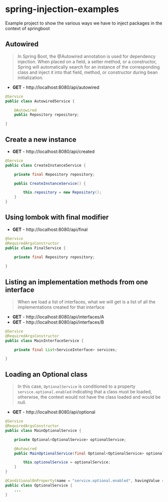 # spring-injection-examples
Example project to show the various ways we have to inject packages in the context of springboot


## Autowired
> In Spring Boot, the @Autowired annotation is used for dependency injection. When placed on a field, a setter method, or a constructor, Spring will automatically search for an instance of the corresponding class and inject it into that field, method, or constructor during bean initialization.

* **GET** - http://localhost:8080/api/autowired

```java
@Service
public class AutowiredService {

	@Autowired
	public Repository repository;

}
```

## Create a new instance

* **GET** - http://localhost:8080/api/created

```java
@Service
public class CreateInstanceService {

	private final Repository repository;

	public CreateInstanceService() {

		this.repository = new Repository();
	}
}
```

## Using lombok with final modifier

* **GET** - http://localhost:8080/api/final

```java
@Service
@RequiredArgsConstructor
public class FinalService {

	private final Repository repository;
	
}
```
## Listing an implementation methods from one interface

> When we load a list of interfaces, what we will get is a list of all the implementations created for that interface

* **GET** - http://localhost:8080/api/interfaces/A
* **GET** - http://localhost:8080/api/interfaces/B

```java
@Service
@RequiredArgsConstructor
public class MainInterfaceService {

	private final List<ServiceInterface> services;

}
```
## Loading an Optional class

> In this case, `OptionalService` is conditioned to a property `service.optional.enabled` indicating that a class must be loaded, otherwise, 
> the context would not have the class loaded and would be null.

* **GET** - http://localhost:8080/api/optional

```java
@Service
@RequiredArgsConstructor
public class MainOptionalService {

	private Optional<OptionalService> optionalService;

	@Autowired
	public MainOptionalService(final Optional<OptionalService> optionalService) {

		this.optionalService = optionalService;
	}
}

@ConditionalOnProperty(name = "service.optional.enabled", havingValue = "true")
public class OptionalService {
    ...
}

```